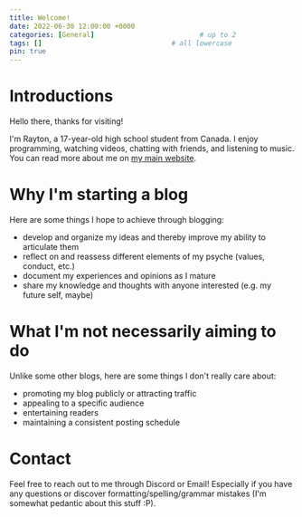 ```yaml
---
title: Welcome!
date: 2022-06-30 12:00:00 +0000
categories: [General]                          # up to 2
tags: []                                # all lowercase
pin: true
---
```


# Introductions

Hello there, thanks for visiting!

I'm Rayton, a 17-year-old high school student from Canada. I enjoy programming, watching videos, chatting with friends, and listening to music. You can read more about me on <a href="https://dulcet-pastelito-8ae32b.netlify.app/" target="_blank">my main website</a>.


# Why I'm starting a blog

Here are some things I hope to achieve through blogging:
- develop and organize my ideas and thereby improve my ability to articulate them
- reflect on and reassess different elements of my psyche (values, conduct, etc.) 
- document my experiences and opinions as I mature
- share my knowledge and thoughts with anyone interested (e.g. my future self, maybe)


# What I'm not necessarily aiming to do

Unlike some other blogs, here are some things I don't really care about:
- promoting my blog publicly or attracting traffic
- appealing to a specific audience
- entertaining readers
- maintaining a consistent posting schedule


# Contact

Feel free to reach out to me through Discord or Email! Especially if you have any questions or discover formatting/spelling/grammar mistakes (I'm somewhat pedantic about this stuff :P).